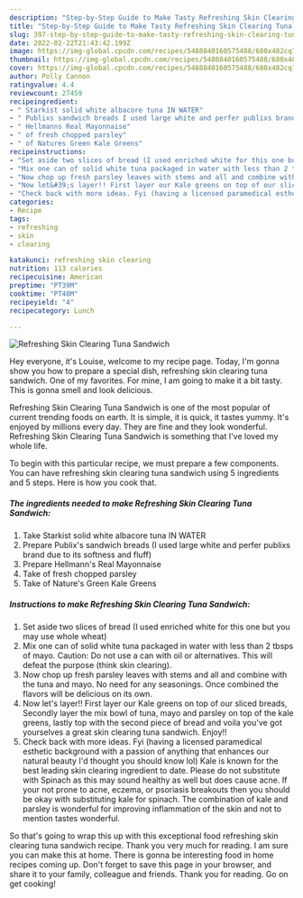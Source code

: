 ```yaml
---
description: "Step-by-Step Guide to Make Tasty Refreshing Skin Clearing Tuna Sandwich"
title: "Step-by-Step Guide to Make Tasty Refreshing Skin Clearing Tuna Sandwich"
slug: 397-step-by-step-guide-to-make-tasty-refreshing-skin-clearing-tuna-sandwich
date: 2022-02-22T21:43:42.199Z
image: https://img-global.cpcdn.com/recipes/5488840160575488/680x482cq70/refreshing-skin-clearing-tuna-sandwich-recipe-main-photo.jpg
thumbnail: https://img-global.cpcdn.com/recipes/5488840160575488/680x482cq70/refreshing-skin-clearing-tuna-sandwich-recipe-main-photo.jpg
cover: https://img-global.cpcdn.com/recipes/5488840160575488/680x482cq70/refreshing-skin-clearing-tuna-sandwich-recipe-main-photo.jpg
author: Polly Cannon
ratingvalue: 4.4
reviewcount: 27459
recipeingredient:
- " Starkist solid white albacore tuna IN WATER"
- " Publixs sandwich breads I used large white and perfer publixs brand due to its softness and fluff"
- " Hellmanns Real Mayonnaise"
- " of fresh chopped parsley"
- " of Natures Green Kale Greens"
recipeinstructions:
- "Set aside two slices of bread (I used enriched white for this one but you may use whole wheat)"
- "Mix one can of solid white tuna packaged in water with less than 2 tbsps of mayo. Caution: Do not use a can with oil or alternatives. This will defeat the purpose (think skin clearing)."
- "Now chop up fresh parsley leaves with stems and all and combine with the tuna and mayo. No need for any seasonings. Once combined the flavors will be delicious on its own."
- "Now let&#39;s layer!! First layer our Kale greens on top of our sliced breads, Secondly layer the mix bowl of tuna, mayo and parsley on top of the kale greens, lastly top with the second piece of bread and voila you&#39;ve got yourselves a great skin clearing tuna sandwich. Enjoy!!"
- "Check back with more ideas. Fyi (having a licensed paramedical esthetic background with a passion of anything that enhances our natural beauty I&#39;d thought you should know lol) Kale is known for the best leading skin clearing ingredient to date. Please do not substitute with Spinach as this may sound healthy as well but does cause acne. If your not prone to acne, eczema, or psoriasis breakouts then you should be okay with substituting kale for spinach. The combination of kale and parsley is wonderful for improving inflammation of the skin and not to mention tastes wonderful."
categories:
- Recipe
tags:
- refreshing
- skin
- clearing

katakunci: refreshing skin clearing 
nutrition: 113 calories
recipecuisine: American
preptime: "PT39M"
cooktime: "PT40M"
recipeyield: "4"
recipecategory: Lunch

---
```



![Refreshing Skin Clearing Tuna Sandwich](https://img-global.cpcdn.com/recipes/5488840160575488/680x482cq70/refreshing-skin-clearing-tuna-sandwich-recipe-main-photo.jpg)

Hey everyone, it's Louise, welcome to my recipe page. Today, I'm gonna show you how to prepare a special dish, refreshing skin clearing tuna sandwich. One of my favorites. For mine, I am going to make it a bit tasty. This is gonna smell and look delicious.



Refreshing Skin Clearing Tuna Sandwich is one of the most popular of current trending foods on earth. It is simple, it is quick, it tastes yummy. It's enjoyed by millions every day. They are fine and they look wonderful. Refreshing Skin Clearing Tuna Sandwich is something that I've loved my whole life.


To begin with this particular recipe, we must prepare a few components. You can have refreshing skin clearing tuna sandwich using 5 ingredients and 5 steps. Here is how you cook that.

<!--inarticleads1-->

##### The ingredients needed to make Refreshing Skin Clearing Tuna Sandwich:

1. Take  Starkist solid white albacore tuna IN WATER
1. Prepare  Publix&#39;s sandwich breads (I used large white and perfer publixs brand due to its softness and fluff)
1. Prepare  Hellmann&#39;s Real Mayonnaise
1. Take  of fresh chopped parsley
1. Take  of Nature&#39;s Green Kale Greens




<!--inarticleads2-->

##### Instructions to make Refreshing Skin Clearing Tuna Sandwich:

1. Set aside two slices of bread (I used enriched white for this one but you may use whole wheat)
1. Mix one can of solid white tuna packaged in water with less than 2 tbsps of mayo. Caution: Do not use a can with oil or alternatives. This will defeat the purpose (think skin clearing).
1. Now chop up fresh parsley leaves with stems and all and combine with the tuna and mayo. No need for any seasonings. Once combined the flavors will be delicious on its own.
1. Now let&#39;s layer!! First layer our Kale greens on top of our sliced breads, Secondly layer the mix bowl of tuna, mayo and parsley on top of the kale greens, lastly top with the second piece of bread and voila you&#39;ve got yourselves a great skin clearing tuna sandwich. Enjoy!!
1. Check back with more ideas. Fyi (having a licensed paramedical esthetic background with a passion of anything that enhances our natural beauty I&#39;d thought you should know lol) Kale is known for the best leading skin clearing ingredient to date. Please do not substitute with Spinach as this may sound healthy as well but does cause acne. If your not prone to acne, eczema, or psoriasis breakouts then you should be okay with substituting kale for spinach. The combination of kale and parsley is wonderful for improving inflammation of the skin and not to mention tastes wonderful.




So that's going to wrap this up with this exceptional food refreshing skin clearing tuna sandwich recipe. Thank you very much for reading. I am sure you can make this at home. There is gonna be interesting food in home recipes coming up. Don't forget to save this page in your browser, and share it to your family, colleague and friends. Thank you for reading. Go on get cooking!
